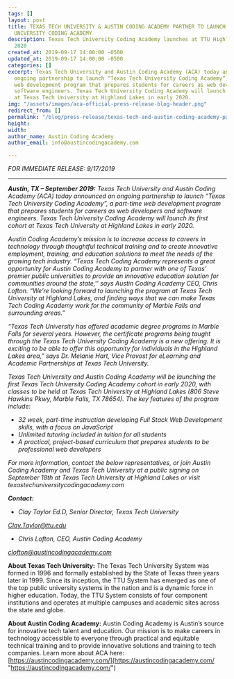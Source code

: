 ```yaml
---
tags: []
layout: post
title: TEXAS TECH UNIVERSITY & AUSTIN CODING ACADEMY PARTNER TO LAUNCH TEXAS TECH
  UNIVERSITY CODING ACADEMY
description: Texas Tech University Coding Academy launches at TTU Highland Lakes in
  2020
created_at: 2019-09-17 14:00:00 -0500
updated_at: 2019-09-17 14:00:00 -0500
categories: []
excerpt: Texas Tech University and Austin Coding Academy (ACA) today announced an
  ongoing partnership to launch “Texas Tech University Coding Academy”, a part-time
  web development program that prepares students for careers as web developers and
  software engineers. Texas Tech University Coding Academy will launch its first cohort
  at Texas Tech University at Highland Lakes in early 2020.
img: "/assets/images/aca-official-press-release-blog-header.png"
redirect_from: []
permalink: "/blog/press-release/texas-tech-and-austin-coding-academy-partner-to-launch-texas-tech-university-coding-academy/"
height: 
width: 
author_name: Austin Coding Academy
author_email: info@austincodingacademy.com

---
```

_FOR IMMEDIATE RELEASE: 9/17/2019_

***

**_Austin, TX – September 2019:_** _Texas Tech University and Austin Coding Academy (ACA) today announced an ongoing partnership to launch “Texas Tech University Coding Academy”, a part-time web development program that prepares students for careers as web developers and software engineers. Texas Tech University Coding Academy will launch its first cohort at Texas Tech University at Highland Lakes in early 2020._ 

_Austin Coding Academy’s mission is to increase access to careers in technology through thoughtful technical training and to create innovative employment, training, and education solutions to meet the needs of the growing tech industry. “Texas Tech Coding Academy represents a great opportunity for Austin Coding Academy to partner with one of Texas’ premier public universities to provide an innovative education solution for communities around the state,'' says Austin Coding Academy CEO, Chris Lofton. “We’re looking forward to launching the program at Texas Tech University at Highland Lakes, and finding ways that we can make Texas Tech Coding Academy work for the community of Marble Falls and surrounding areas.”_

_“Texas Tech University has offered academic degree programs in Marble Falls for several years. However, the certificate programs being taught through the Texas Tech University Coding Academy is a new offering. It is exciting to be able to offer this opportunity for individuals in the Highland Lakes area,” says Dr. Melanie Hart, Vice Provost for eLearning and Academic Partnerships at Texas Tech University._

_Texas Tech University and Austin Coding Academy will be launching the first Texas Tech University Coding Academy cohort in early 2020, with classes to be held at Texas Tech University at Highland Lakes (806 Steve Hawkins Pkwy, Marble Falls, TX 78654). The key features of the program include:_

* _32 week, part-time instruction developing Full Stack Web Development skills, with a focus on JavaScript_
* _Unlimited tutoring included in tuition for all students_
* _A practical, project-based curriculum that prepares students to be professional web developers_

_For more information, contact the below representatives, or join Austin Coding Academy and Texas Tech University at a public signing on September 18th at Texas Tech University at Highland Lakes or visit texastechuniversitycodingacademy.com_

**_Contact:_**

* _Clay Taylor Ed.D, Senior Director, Texas Tech University_

[_Clay.Taylor@ttu.edu_](mailto:Clay.Taylor@ttu.edu)

* _Chris Lofton, CEO, Austin Coding Academy_

[_clofton@austincodingacademy.com_](mailto:clofton@austincodingacademy.com)

**About Texas Tech University:** The Texas Tech University System was formed in 1996 and formally established by the State of Texas three years later in 1999. Since its inception, the TTU System has emerged as one of the top public university systems in the nation and is a dynamic force in higher education. Today, the TTU System consists of four component institutions and operates at multiple campuses and academic sites across the state and globe.

**About Austin Coding Academy:** Austin Coding Academy is Austin’s source for innovative tech talent and education. Our mission is to make careers in technology accessible to everyone through practical and equitable technical training and to provide innovative solutions and training to tech companies. Learn more about ACA here: [https://austincodingacademy.com/](https://austincodingacademy.com/ "https://austincodingacademy.com/")
